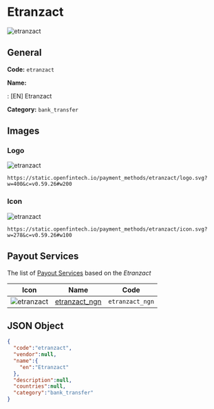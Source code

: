 
# Etranzact 
![etranzact](https://static.openfintech.io/payment_methods/etranzact/logo.svg?w=400&c=v0.59.26#w200)  

## General 
**Code:** `etranzact` 
 
**Name:** 
 
:	[EN] Etranzact 
 
**Category:** `bank_transfer` 
 

## Images 

### Logo 
![etranzact](https://static.openfintech.io/payment_methods/etranzact/logo.svg?w=400&c=v0.59.26#w200)  

```
https://static.openfintech.io/payment_methods/etranzact/logo.svg?w=400&c=v0.59.26#w200
```  

### Icon 
![etranzact](https://static.openfintech.io/payment_methods/etranzact/icon.svg?w=278&c=v0.59.26#w100)  

```
https://static.openfintech.io/payment_methods/etranzact/icon.svg?w=278&c=v0.59.26#w100
```  

## Payout Services 
 
The list of [Payout Services](/payout-services/) based on the _Etranzact_ 

|Icon|Name|Code| 
|:---:|:---:|:---:| 
|![etranzact](https://static.openfintech.io/payout_methods/etranzact/icon.svg?w=278&c=v0.59.26#w40) |[etranzact_ngn](/payout-services/etranzact_ngn/)|`etranzact_ngn`| 
 

## JSON Object 

```json
{
  "code":"etranzact",
  "vendor":null,
  "name":{
    "en":"Etranzact"
  },
  "description":null,
  "countries":null,
  "category":"bank_transfer"
}
```  
